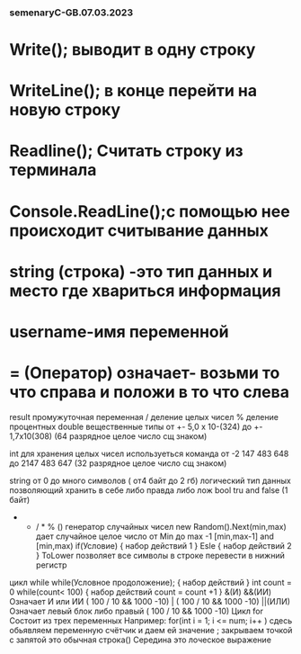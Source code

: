 ### semenaryC-GB.07.03.2023
# Write(); выводит в одну строку
# WriteLine(); в конце перейти на новую строку
# Readline(); Считать строку из терминала
# Console.ReadLine();с помощью нее происходит считывание данных
# string (строка) -это тип данных и место где хвариться информация
# username-имя переменной
#  = (Оператор) означает- возьми то что справа и положи в то что слева
result промужуточная переменная
/ деление целых чисел
% деление процентных
double  вещественные типы от +- 5,0 x 10-(324) до +- 1,7x10(308) (64 разрядное  целое число сщ знаком)

int для хранения  целых чисел используеться команда  от -2 147 483 648 до 2147 483 647 (32 разрядное  целое число сщ знаком)

string от 0 до много символов ( от4 байт до 2 гб)
логический тип данных позволяющий хранить в себе либо  правда либо лож bool tru and false (1 байт)
+ - / * % ()
 генератор случайных чисел new Random().Next(min,max) дает случайное целое число от Min до max -1 [min,max-1] and [min,max)
if(Условие)
{
         набор действий 1
}
Esle
{
              набор действий 2
}
ToLower позволяет все символы в строке перевести в нижний регистр

цикл while
while(Условное продоложение);
{
    набор действий
}
int count = 0
while(count< 100)
{
    набор действий
    count = count +1
}
 &(И)  &&(ИИ) Означает И или ИИ ( 100 / 10 && 1000 -10)
|   ( 100 / 10 && 1000 -10)   ||(ИЛИ) Означает левый блок либо правый ( 100 / 10 && 1000 -10)
Цикл for Состоит из трех переменных
Например:
for(int i = 1; i <= num; i++ )     сдесь обьявляем переменную счётчик и даем ей значение ; закрываем точкой с запятой это обычная строка()
Середина это лоческое выражение